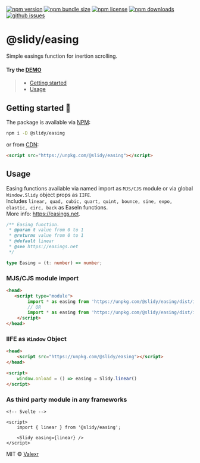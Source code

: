 [![npm version](https://img.shields.io/npm/v/@slidy/easing)](https://www.npmjs.com/package/@slidy/easing)
[![npm bundle size](https://img.shields.io/bundlephobia/minzip/@slidy/easing?label=minzip)](https://bundlephobia.com/package/@slidy/easing)
[![npm license](https://img.shields.io/npm/l/@slidy/easing)](https://www.npmjs.com/package/@slidy/easing)
[![npm downloads](https://img.shields.io/npm/dt/@slidy/easing)](https://www.npmjs.com/package/@slidy/easing)
[![github issues](https://img.shields.io/github/issues/valexr/slidy)](https://github.com/Valexr/slidy/issues)

# @slidy/easing

Simple easings function for inertion scrolling.

#### Try the [DEMO]

> - [Getting started](#getting-started-)
> - [Usage](#usage)


## Getting started 🚀

The package is available via [NPM]:

```sh
npm i -D @slidy/easing
```
or from [CDN]:

```html
<script src="https://unpkg.com/@slidy/easing"></script>
```


## Usage

Easing functions available via named import as `MJS/CJS` module or via global `Window.Slidy` object props as `IIFE`.  
Includes `linear, quad, cubic, quart, quint, bounce, sine, expo, elastic, circ, back` as EaseIn functions.  
More info: https://easings.net.

```ts
/** Easing function.
 * @param t value from 0 to 1
 * @returns value from 0 to 1
 * @default linear
 * @see https://easings.net
 */

type Easing = (t: number) => number;
```


### MJS/CJS module import

```html
<head>
   <script type="module">
        import * as easing from 'https://unpkg.com/@slidy/easing/dist/index.mjs'; // MJS module
        // OR
        import * as easing from 'https://unpkg.com/@slidy/easing/dist/index.cjs'; // CJS module
    </script>
</head>
```

### IIFE as `Window` Object

```html
<head>
    <script src="https://unpkg.com/@slidy/easing"></script>
</head>

<script>
    window.onload = () => easing = Slidy.linear()
</script>
```

### As third party module in any frameworks

```svelte
<!-- Svelte -->

<script>
    import { linear } from '@slidy/easing';

    <Slidy easing={linear} />
</script>
```


MIT &copy; [Valexr](https://github.com/Valexr)

[DEMO]: https://slidy-core.surge.sh
[NPM]: https://www.npmjs.com/package/@slidy/easing
[CDN]: https://unpkg.com/@slidy/easing/
[REPL]: https://svelte.dev/repl/e7a3683b13b342dc8ecfc1d9b2b806f6
